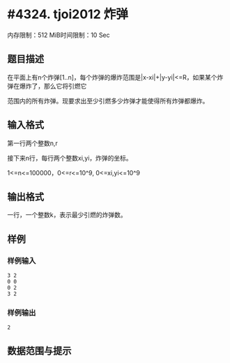 # #4324. tjoi2012 炸弹

内存限制：512 MiB时间限制：10 Sec

## 题目描述

在平面上有n个炸弹[1..n]，每个炸弹的爆炸范围是|x-xi|+|y-yi|<=R，如果某个炸弹在爆炸了，那么它将引燃它

范围内的所有炸弹。现要求出至少引燃多少炸弹才能使得所有炸弹都爆炸。

## 输入格式

第一行两个整数n,r

接下来n行，每行两个整数xi,yi，炸弹的坐标。

1<=n<=100000，0<=r<=10^9, 0<=xi,yi<=10^9

## 输出格式

一行，一个整数k，表示最少引燃的炸弹数。

## 样例

### 样例输入

    
    3 2
    0 0
    0 2
    3 2
    

### 样例输出

    
    2
    

## 数据范围与提示

